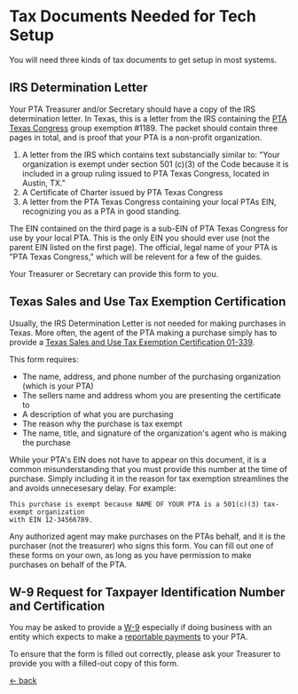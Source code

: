 # Tax Documents Needed for Tech Setup
You will need three kinds of tax documents to get setup in most systems.

## IRS Determination Letter
Your PTA Treasurer and/or Secretary should have a copy of the IRS determination letter.  In Texas, this is a letter from the IRS containing the [PTA Texas Congress](https://www.charitynavigator.org/ein/741054403) group exemption #1189.  The packet should contain three pages in total, and is proof that your PTA is a non-profit organization.

1. A letter from the IRS which contains text substancially similar to: "Your organization is exempt under section 501 (c)(3) of the Code because it is included in a group ruling issued to PTA Texas Congress, located in Austin, TX."
2. A Certificate of Charter issued by PTA Texas Congress
3. A letter from the PTA Texas Congress containing your local PTAs EIN, recognizing you as a PTA in good standing.

The EIN contained on the third page is a sub-EIN of PTA Texas Congress for use by your local PTA.  This is the only EIN you should ever use (not the parent EIN listed on the first page).  The official, legal name of your PTA is "PTA Texas Congress," which will be relevent for a few of the guides.

Your Treasurer or Secretary can provide this form to you.

## Texas Sales and Use Tax Exemption Certification
Usually, the IRS Determination Letter is not needed for making purchases in Texas.  More often, the agent of the PTA making a purchase simply has to provide a [Texas Sales and Use Tax Exemption Certification 01-339](https://comptroller.texas.gov/forms/01-339.pdf).

This form requires:

- The name, address, and phone number of the purchasing organization (which is your PTA)
- The sellers name and address whom you are presenting the certificate to
- A description of what you are purchasing
- The reason why the purchase is tax exempt
- The name, title, and signature of the organization's agent who is making the purchase

While your PTA's EIN does not have to appear on this document, it is a common misunderstanding that you must provide this number at the time of purchase.  Simply including it in the reason for tax exemption streamlines the and avoids unnecesesary delay.  For example:

    This purchase is exempt because NAME OF YOUR PTA is a 501(c)(3) tax-exempt organization
    with EIN 12-34566789.

Any authorized agent may make purchases on the PTAs behalf, and it is the purchaser (not the treasurer) who signs this form.  You can fill out one of these forms on your own, as long as you have permission to make purchases on behalf of the PTA.

## W-9 Request for Taxpayer Identification Number and Certification
You may be asked to provide a [W-9](https://www.irs.gov/pub/irs-pdf/fw9.pdf) especially if doing business with an entity which expects to make a [reportable payments](https://www.irs.gov/forms-pubs/about-form-1099-misc) to your PTA.

To ensure that the form is filled out correctly, please ask your Treasurer to provide you with a filled-out copy of this form.

[<- back](./README.md)

